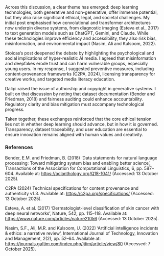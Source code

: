 Across this discussion, a clear theme has emerged: deep learning technologies, both generative and non-generative, offer immense potential, but they also raise significant ethical, legal, and societal challenges. My initial post emphasised how convolutional and transformer architectures now underpin diverse systems, from diagnostic imaging (Esteva et al., 2017) to text generation models such as ChatGPT, Gemini, and Claude. While these technologies improve efficiency and accessibility, they also risk bias, misinformation, and environmental impact (Nasim, Ali and Kulsoom, 2022).

Stoicas’s post deepened the debate by highlighting the psychological and social implications of hyper-realistic AI media. I agreed that misinformation and deepfakes erode trust and can harm vulnerable groups, especially young users. In my response, I suggested preventive measures, including content-provenance frameworks (C2PA, 2024), licensing transparency for creative works, and targeted media literacy education.

Dalipi raised the issue of authorship and copyright in generative systems. I built on that discussion by noting that dataset documentation (Bender and Friedman, 2018) and fairness auditing could enhance accountability. Regulatory clarity and bias mitigation must accompany technological progress.

Taken together, these exchanges reinforced that the core ethical tension lies not in whether deep learning should advance, but in how it is governed. Transparency, dataset traceability, and user education are essential to ensure innovation remains aligned with human values and creativity.

### References
Bender, E.M. and Friedman, B. (2018) ‘Data statements for natural language processing: Toward mitigating system bias and enabling better science’, Transactions of the Association for Computational Linguistics, 6, pp. 587–604. Available at: https://aclanthology.org/Q18-1041/ (Accessed: 13 October 2025).

C2PA (2024) Technical specifications for content provenance and authenticity v1.3. Available at: https://c2pa.org/specifications/ (Accessed: 13 October 2025).

Esteva, A. et al. (2017) ‘Dermatologist-level classification of skin cancer with deep neural networks’, Nature, 542, pp. 115–118. Available at: https://www.nature.com/articles/nature21056 (Accessed: 13 October 2025).

Nasim, S.F., Ali, M.R. and Kulsoom, U. (2022) ‘Artificial intelligence incidents & ethics: a narrative review’, International Journal of Technology, Innovation and Management, 2(2), pp. 52–64. Available at: https://journals.gaftim.com/index.php/ijtim/article/view/80 (Accessed: 7 October 2025).

